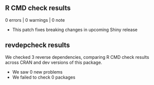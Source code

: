 ## R CMD check results

0 errors | 0 warnings | 0 note

* This patch fixes breaking changes in upcoming Shiny release

## revdepcheck results

We checked 3 reverse dependencies, comparing R CMD check results across CRAN and dev versions of this package.

 * We saw 0 new problems
 * We failed to check 0 packages


